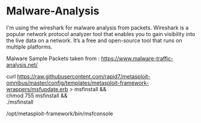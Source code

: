 # Malware-Analysis

I'm using the wireshark for malware analysis from packets. Wireshark is a popular network protocol analyzer tool that enables you to gain visibility into the live data on a network. It’s a free and open-source tool that runs on multiple platforms.

Malware Sample Packets taken from : https://www.malware-traffic-analysis.net/


curl https://raw.githubusercontent.com/rapid7/metasploit-omnibus/master/config/templates/metasploit-framework-wrappers/msfupdate.erb > msfinstall && \
  chmod 755 msfinstall && \
  ./msfinstall
  
  
  /opt/metasploit-framework/bin/msfconsole

